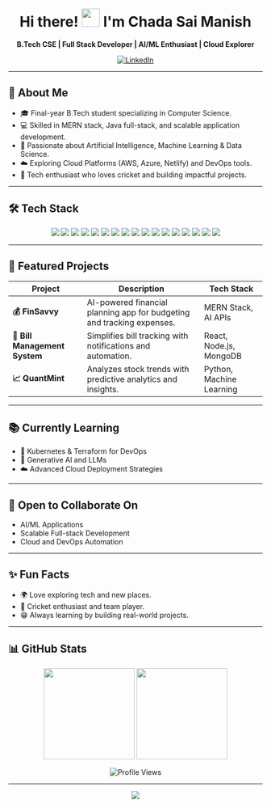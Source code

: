 <h1 align="center">
  Hi there! <img src="https://media.giphy.com/media/hvRJCLFzcasrR4ia7z/giphy.gif" width="36"/> I'm Chada Sai Manish
</h1>

<p align="center">
  <b>B.Tech CSE | Full Stack Developer | AI/ML Enthusiast | Cloud Explorer</b>
</p>

<p align="center">
  <a href="https://www.linkedin.com/in/chada-sai-manish/" target="_blank">
    <img src="https://img.shields.io/badge/LinkedIn-Connect-blue?style=for-the-badge&logo=linkedin&logoColor=white" alt="LinkedIn"/>
  </a>
</p>

---

## 🚀 About Me
- 🎓 Final-year B.Tech student specializing in Computer Science.
- 💻 Skilled in MERN stack, Java full-stack, and scalable application development.
- 🤖 Passionate about Artificial Intelligence, Machine Learning & Data Science.
- ☁️ Exploring Cloud Platforms (AWS, Azure, Netlify) and DevOps tools.
- 🏏 Tech enthusiast who loves cricket and building impactful projects.

---

## 🛠 Tech Stack

<p align="center">
  <img src="https://img.shields.io/badge/HTML-E44D26?style=for-the-badge&logo=html5&logoColor=white"/>
  <img src="https://img.shields.io/badge/CSS-1572B6?style=for-the-badge&logo=css3&logoColor=white"/>
  <img src="https://img.shields.io/badge/JavaScript-F7DF1E?style=for-the-badge&logo=javascript&logoColor=black"/>
  <img src="https://img.shields.io/badge/TypeScript-3178C6?style=for-the-badge&logo=typescript&logoColor=white"/>
  <img src="https://img.shields.io/badge/React-61DAFB?style=for-the-badge&logo=react&logoColor=black"/>
  <img src="https://img.shields.io/badge/Node.js-339933?style=for-the-badge&logo=nodedotjs&logoColor=white"/>
  <img src="https://img.shields.io/badge/Express-000?style=for-the-badge&logo=express&logoColor=white"/>
  <img src="https://img.shields.io/badge/MongoDB-47A248?style=for-the-badge&logo=mongodb&logoColor=white"/>
  <img src="https://img.shields.io/badge/MySQL-4479A1?style=for-the-badge&logo=mysql&logoColor=white"/>
  <img src="https://img.shields.io/badge/Java-007396?style=for-the-badge&logo=java&logoColor=white"/>
  <img src="https://img.shields.io/badge/Spring%20Boot-6DB33F?style=for-the-badge&logo=springboot&logoColor=white"/>
  <img src="https://img.shields.io/badge/AWS-232F3E?style=for-the-badge&logo=amazonaws&logoColor=white"/>
  <img src="https://img.shields.io/badge/Azure-0078D4?style=for-the-badge&logo=microsoftazure&logoColor=white"/>
  <img src="https://img.shields.io/badge/Docker-2496ED?style=for-the-badge&logo=docker&logoColor=white"/>
  <img src="https://img.shields.io/badge/Git-F05032?style=for-the-badge&logo=git&logoColor=white"/>
  <img src="https://img.shields.io/badge/Python-3776AB?style=for-the-badge&logo=python&logoColor=white"/>
  <img src="https://img.shields.io/badge/TensorFlow-FF6F00?style=for-the-badge&logo=tensorflow&logoColor=white"/>
</p>

---

## 🌟 Featured Projects

| Project | Description | Tech Stack |
|---------|-------------|------------|
| **💰 FinSavvy** | AI-powered financial planning app for budgeting and tracking expenses. | MERN Stack, AI APIs |
| **🧾 Bill Management System** | Simplifies bill tracking with notifications and automation. | React, Node.js, MongoDB |
| **📈 QuantMint** | Analyzes stock trends with predictive analytics and insights. | Python, Machine Learning |

---

## 📚 Currently Learning
- 🚀 Kubernetes & Terraform for DevOps
- 🧠 Generative AI and LLMs
- ☁️ Advanced Cloud Deployment Strategies

---

## 🤝 Open to Collaborate On
- AI/ML Applications
- Scalable Full-stack Development
- Cloud and DevOps Automation

---

## ✨ Fun Facts
- 🌍 Love exploring tech and new places.
- 🏏 Cricket enthusiast and team player.
- 😁 Always learning by building real-world projects.

---

## 📊 GitHub Stats

<p align="center">
  <img src="https://github-readme-stats.vercel.app/api?username=manish776&show_icons=true&theme=tokyonight" height="180"/>
  <img src="https://github-readme-streak-stats.herokuapp.com/?user=manish776&theme=tokyonight" height="180"/>
</p>

<p align="center">
  <img src="https://komarev.com/ghpvc/?username=Chadasaimanish&style=for-the-badge&color=blue" alt="Profile Views"/>
</p>

---

<p align="center">
  <img src="https://readme-typing-svg.demolab.com?font=Fira+Code&size=24&pause=1000&color=0A66C2&center=true&vCenter=true&width=700&lines=Let's+connect+and+build+amazing+things!;Stay+curious+.+Keep+building+.+Enjoy+the+journey+🚀" />
</p>
